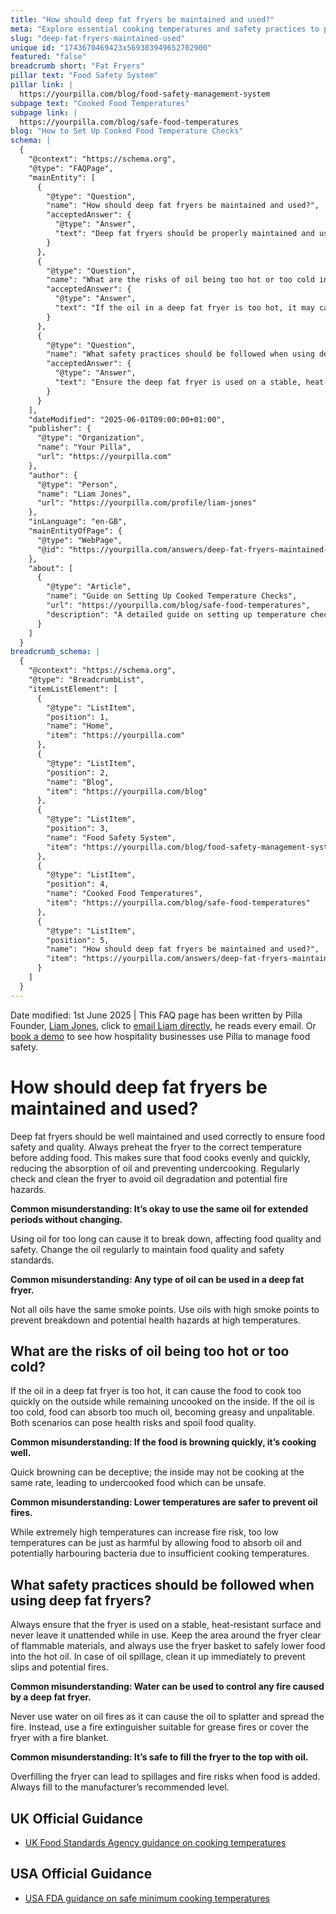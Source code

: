 ```yaml
---
title: "How should deep fat fryers be maintained and used?"
meta: "Explore essential cooking temperatures and safety practices to prevent foodborne illnesses, ensuring all food is cooked to safe, bacteria-reducing levels."
slug: "deep-fat-fryers-maintained-used"
unique id: "1743670469423x569383949652702900"
featured: "false"
breadcrumb short: "Fat Fryers"
pillar text: "Food Safety System"
pillar link: |
  https://yourpilla.com/blog/food-safety-management-system
subpage text: "Cooked Food Temperatures"
subpage link: |
  https://yourpilla.com/blog/safe-food-temperatures
blog: "How to Set Up Cooked Food Temperature Checks"
schema: |
  {
    "@context": "https://schema.org",
    "@type": "FAQPage",
    "mainEntity": [
      {
        "@type": "Question",
        "name": "How should deep fat fryers be maintained and used?",
        "acceptedAnswer": {
          "@type": "Answer",
          "text": "Deep fat fryers should be properly maintained and used to ensure food safety and quality. Always preheat the fryer to the appropriate temperature before adding food to ensure even and quick cooking, and regularly check and clean the fryer to prevent oil degradation and fire hazards. Change the oil frequently to maintain food quality and safety."
        }
      },
      {
        "@type": "Question",
        "name": "What are the risks of oil being too hot or too cold in a deep fat fryer?",
        "acceptedAnswer": {
          "@type": "Answer",
          "text": "If the oil in a deep fat fryer is too hot, it may cause the food to brown quickly on the outside while remaining raw on the inside. If the oil is too cold, food can become excessively oily and unpalatable. Both extreme temperatures can compromise food quality and pose health risks."
        }
      },
      {
        "@type": "Question",
        "name": "What safety practices should be followed when using deep fat fryers?",
        "acceptedAnswer": {
          "@type": "Answer",
          "text": "Ensure the deep fat fryer is used on a stable, heat-resistant surface, and never leave it unattended while in use. Keep the area around the fryer clear of flammable materials, use the fryer basket for safety, immediately clean any oil spillage, and never use water to control oil fires—instead use a grease-appropriate fire extinguisher or a fire blanket. Also, avoid overfilling the fryer beyond the manufacturer’s recommended level to prevent spillages and fire risks."
        }
      }
    ],
    "dateModified": "2025-06-01T09:00:00+01:00",
    "publisher": {
      "@type": "Organization",
      "name": "Your Pilla",
      "url": "https://yourpilla.com"
    },
    "author": {
      "@type": "Person",
      "name": "Liam Jones",
      "url": "https://yourpilla.com/profile/liam-jones"
    },
    "inLanguage": "en-GB",
    "mainEntityOfPage": {
      "@type": "WebPage",
      "@id": "https://yourpilla.com/answers/deep-fat-fryers-maintained-used"
    },
    "about": [
      {
        "@type": "Article",
        "name": "Guide on Setting Up Cooked Temperature Checks",
        "url": "https://yourpilla.com/blog/safe-food-temperatures",
        "description": "A detailed guide on setting up temperature checks for cooked foods to ensure food safety and quality."
      }
    ]
  }
breadcrumb_schema: |
  {
    "@context": "https://schema.org",
    "@type": "BreadcrumbList",
    "itemListElement": [
      {
        "@type": "ListItem",
        "position": 1,
        "name": "Home",
        "item": "https://yourpilla.com"
      },
      {
        "@type": "ListItem",
        "position": 2,
        "name": "Blog",
        "item": "https://yourpilla.com/blog"
      },
      {
        "@type": "ListItem",
        "position": 3,
        "name": "Food Safety System",
        "item": "https://yourpilla.com/blog/food-safety-management-system"
      },
      {
        "@type": "ListItem",
        "position": 4,
        "name": "Cooked Food Temperatures",
        "item": "https://yourpilla.com/blog/safe-food-temperatures"
      },
      {
        "@type": "ListItem",
        "position": 5,
        "name": "How should deep fat fryers be maintained and used?",
        "item": "https://yourpilla.com/answers/deep-fat-fryers-maintained-used"
      }
    ]
  }
---
```


Date modified: 1st June 2025 | This FAQ page has been written by Pilla Founder, [Liam Jones](https://yourpilla.com/profile/liam-jones), click to [email Liam directly](https://mailto:liam@yourpilla.com/), he reads every email. Or [book a demo](https://calendly.com/pilla/demo) to see how hospitality businesses use Pilla to manage food safety.

# How should deep fat fryers be maintained and used?

Deep fat fryers should be well maintained and used correctly to ensure food safety and quality. Always preheat the fryer to the correct temperature before adding food. This makes sure that food cooks evenly and quickly, reducing the absorption of oil and preventing undercooking. Regularly check and clean the fryer to avoid oil degradation and potential fire hazards.

**Common misunderstanding: It’s okay to use the same oil for extended periods without changing.**

Using oil for too long can cause it to break down, affecting food quality and safety. Change the oil regularly to maintain food quality and safety standards.

**Common misunderstanding: Any type of oil can be used in a deep fat fryer.**

Not all oils have the same smoke points. Use oils with high smoke points to prevent breakdown and potential health hazards at high temperatures.

## What are the risks of oil being too hot or too cold?

If the oil in a deep fat fryer is too hot, it can cause the food to cook too quickly on the outside while remaining uncooked on the inside. If the oil is too cold, food can absorb too much oil, becoming greasy and unpalitable. Both scenarios can pose health risks and spoil food quality.

**Common misunderstanding: If the food is browning quickly, it’s cooking well.**

Quick browning can be deceptive; the inside may not be cooking at the same rate, leading to undercooked food which can be unsafe.

**Common misunderstanding: Lower temperatures are safer to prevent oil fires.**

While extremely high temperatures can increase fire risk, too low temperatures can be just as harmful by allowing food to absorb oil and potentially harbouring bacteria due to insufficient cooking temperatures.

## What safety practices should be followed when using deep fat fryers?

Always ensure that the fryer is used on a stable, heat-resistant surface and never leave it unattended while in use. Keep the area around the fryer clear of flammable materials, and always use the fryer basket to safely lower food into the hot oil. In case of oil spillage, clean it up immediately to prevent slips and potential fires.

**Common misunderstanding: Water can be used to control any fire caused by a deep fat fryer.**

Never use water on oil fires as it can cause the oil to splatter and spread the fire. Instead, use a fire extinguisher suitable for grease fires or cover the fryer with a fire blanket.

**Common misunderstanding: It’s safe to fill the fryer to the top with oil.**

Overfilling the fryer can lead to spillages and fire risks when food is added. Always fill to the manufacturer’s recommended level.

## UK Official Guidance

-   [UK Food Standards Agency guidance on cooking temperatures](https://www.food.gov.uk/safety-hygiene/cooking-your-food)

## USA Official Guidance

-   [USA FDA guidance on safe minimum cooking temperatures](https://www.fda.gov/media/107000/download)